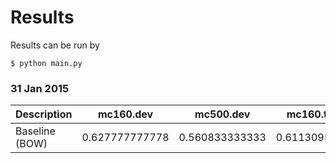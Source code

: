 # Results
Results can be run by

```
$ python main.py
```

### 31 Jan 2015

| Description | mc160.dev | mc500.dev | mc160.train |
| --- | ------ | ------ | --- |
| Baseline (BOW) | 0.627777777778 | 0.560833333333 | 0.61130952381 |
